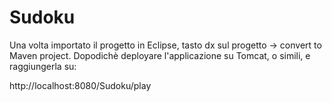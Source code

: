 # Sudoku

Una volta importato il progetto in Eclipse, tasto dx sul progetto -> convert to Maven project. 
Dopodichè deployare l'applicazione su Tomcat, o simili, e raggiungerla su:

http://localhost:8080/Sudoku/play
